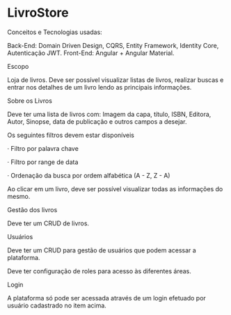 # LivroStore

Conceitos e Tecnologias usadas:

Back-End: Domain Driven Design, CQRS, Entity Framework, Identity Core, Autenticação JWT.
Front-End: Angular + Angular Material.

Escopo

Loja de livros. Deve ser possível visualizar listas de livros, realizar buscas e entrar nos detalhes de um livro lendo as principais informações.



Sobre os Livros

Deve ter uma lista de livros com: Imagem da capa, título, ISBN, Editora, Autor, Sinopse, data de publicação e outros campos a desejar.

Os seguintes filtros devem estar disponíveis

·        Filtro por palavra chave

·        Filtro por range de data

·        Ordenação da busca por ordem alfabética (A - Z, Z - A)

 

Ao clicar em um livro, deve ser possível visualizar todas as informações do mesmo.

Gestão dos livros

Deve ter um CRUD de livros. 

Usuários

Deve ter um CRUD para gestão de usuários que podem acessar a plataforma.

Deve ter configuração de roles para acesso às diferentes áreas.

Login

A plataforma só pode ser acessada através de um login efetuado por usuário cadastrado no item acima.
